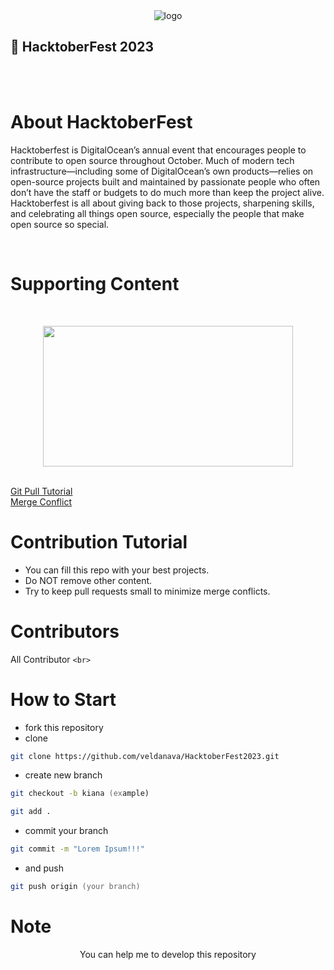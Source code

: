 <div align="center">

<img src="https://hacktoberfest.com/_next/static/media/logo-hacktoberfest--horizontal.ebc5fdc8.svg" alt="logo">

</div>

<h2>🧩 HacktoberFest 2023</h2>

<br>
<br>

# About HacktoberFest

Hacktoberfest is DigitalOcean’s annual event that encourages people to contribute to open source throughout October. Much of modern tech infrastructure—including some of DigitalOcean’s own products—relies on open-source projects built and maintained by passionate people who often don’t have the staff or budgets to do much more than keep the project alive. Hacktoberfest is all about giving back to those projects, sharpening skills, and celebrating all things open source, especially the people that make open source so special.

<br>

# Supporting Content

<br>
<div align="center">

<p><a href="https://hacktoberfest.com/about/?wvideo=3vikqzhoj5"><img src="https://embed-ssl.wistia.com/deliveries/50745419385ba0d2d2a73acc3e6474fb.jpg?image_play_button_size=2x&image_crop_resized=960x524&image_play_button=1&image_play_button_color=174bd2e0" style="width: 400px; height: 225px;" width="400" height="225"></a></p>

</div>

<br>
<a href="https://youtu.be/DIj2q02gvKs">Git Pull Tutorial</a>
<br>
<a href="https://youtu.be/zOx5PJTY8CI">Merge Conflict</a>

# Contribution Tutorial

- You can fill this repo with your best projects.
- Do NOT remove other content.
- Try to keep pull requests small to minimize merge conflicts.

# Contributors

All Contributor `<br>`

# How to Start

- fork this repository
- clone

```zsh
git clone https://github.com/veldanava/HacktoberFest2023.git
```

- create new branch

```zsh
git checkout -b kiana (example)
```

```zsh
git add .
```

- commit your branch

```zsh
git commit -m "Lorem Ipsum!!!"
```

- and push

```zsh
git push origin (your branch)
```

# Note

<div align="center">
You can help me to develop this repository   
</div>
